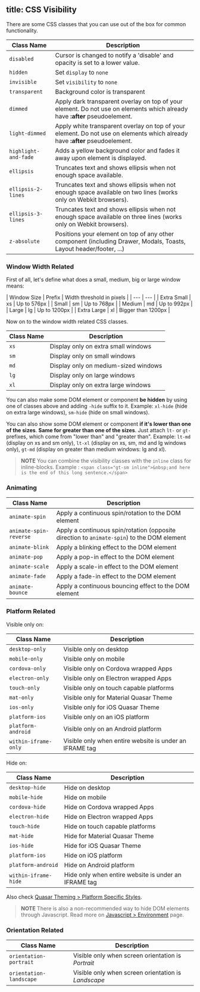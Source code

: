 title: CSS Visibility
---
There are some CSS classes that you can use out of the box for common functionality.

| Class Name | Description |
| --- | --- |
| `disabled` | Cursor is changed to notify a 'disable' and opacity is set to a lower value. |
| `hidden` | Set `display` to `none` |
| `invisible` | Set `visibility` to `none` |
| `transparent` | Background color is transparent |
| `dimmed` | Apply dark transparent overlay on top of your element. Do not use on elements which already have **:after** pseudoelement. |
| `light-dimmed` | Apply white transparent overlay on top of your element. Do not use on elements which already have **:after** pseudoelement. |
| `highlight-and-fade` | Adds a yellow background color and fades it away upon element is displayed. |
| `ellipsis` | Truncates text and shows ellipsis when not enough space available. |
| `ellipsis-2-lines` | Truncates text and shows ellipsis when not enough space available on two lines (works only on Webkit browsers). |
| `ellipsis-3-lines` | Truncates text and shows ellipsis when not enough space available on three lines (works only on Webkit browsers). |
| `z-absolute` | Positions your element on top of any other component (including Drawer, Modals, Toasts, Layout header/footer, ...) |

### Window Width Related
First of all, let's define what does a small, medium, big or large window means:

| Window Size | Prefix | Width threshold in pixels |
| --- | --- |
| Extra Small | xs | Up to 576px |
| Small | sm | Up to 768px |
| Medium | md | Up to 992px |
| Large | lg | Up to 1200px |
| Extra Large | xl | Bigger than 1200px |

Now on to the window width related CSS classes.

| Class Name | Description |
| --- | --- |
| `xs` | Display only on extra small windows |
| `sm` | Display only on small windows |
| `md` | Display only on medium-sized windows |
| `lg` | Display only on large windows |
| `xl` | Display only on extra large windows |

You can also make some DOM element or component **be hidden** by using one of classes above and adding `-hide` suffix to it. Example: `xl-hide` (hide on extra large windows), `sm-hide` (hide on small windows).

You can also show some DOM element or component **if it's lower than one of the sizes**. **Same for greater than one of the sizes**. Just attach `lt-` or `gt-` prefixes, which come from "lower than" and "greater than". Example: `lt-md` (display on xs and sm only), `lt-xl` (display on xs, sm, md and lg windows only), `gt-md` (display on greater than medium windows: lg and xl).

> **NOTE**
> You can combine the visibility classes with the `inline` class for inline-blocks.
> Example : `<span class="gt-sm inline">&nbsp;and here is the end of this long sentence.</span>`

### Animating
| Class Name | Description |
| --- | --- |
| `animate-spin` | Apply a continuous spin/rotation to the DOM element |
| `animate-spin-reverse` | Apply a continuous spin/rotation (opposite direction to `animate-spin`) to the DOM element |
| `animate-blink` | Apply a blinking effect to the DOM element |
| `animate-pop` | Apply a pop-in effect to the DOM element |
| `animate-scale` | Apply a scale-in effect to the DOM element |
| `animate-fade` | Apply a fade-in effect to the DOM element |
| `animate-bounce` | Apply a continuous bouncing effect to the DOM element |

### Platform Related
Visible only on:

| Class Name | Description |
| --- | --- |
| `desktop-only` | Visible only on desktop |
| `mobile-only` | Visible only on mobile |
| `cordova-only` | Visible only on Cordova wrapped Apps |
| `electron-only` | Visible only on Electron wrapped Apps |
| `touch-only` | Visible only on touch capable platforms |
| `mat-only` | Visible only for Material Quasar Theme |
| `ios-only` | Visible only for iOS Quasar Theme |
| `platform-ios` | Visible only on an iOS platform |
| `platform-android` | Visible only on an Android platform |
| `within-iframe-only` | Visible only when entire website is under an IFRAME tag |

Hide on:

| Class Name | Description |
| --- | --- |
| `desktop-hide` | Hide on desktop |
| `mobile-hide` | Hide on mobile |
| `cordova-hide` | Hide on Cordova wrapped Apps |
| `electron-hide` | Hide on Electron wrapped Apps |
| `touch-hide` | Hide on touch capable platforms |
| `mat-hide` | Hide for Material Quasar Theme |
| `ios-hide` | Hide for iOS Quasar Theme |
| `platform-ios` | Hide on iOS platform |
| `platform-android` | Hide on Android platform |
| `within-iframe-hide` | Hide only when entire website is under an IFRAME tag |

Also check [Quasar Theming &gt; Platform Specific Styles](/guide/quasar-theming.html#Platform-Specific-Styles).

> **NOTE**
> There is also a non-recommended way to hide DOM elements through Javascript. Read more on [Javascript &gt; Environment](/api/js-platform-detection.html) page.

### Orientation Related
| Class Name | Description |
| --- | --- |
| `orientation-portrait` | Visible only when screen orientation is *Portrait* |
| `orientation-landscape` | Visible only when screen orientation is *Landscape* |
